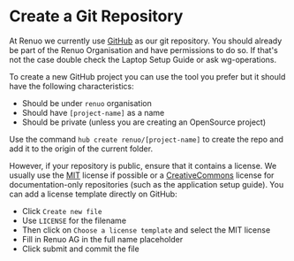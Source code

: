 # Create a Git Repository

At Renuo we currently use [GitHub](https://github.com/) as our git repository. You should already be part of the Renuo Organisation and have permissions to do so.
If that's not the case double check the Laptop Setup Guide or ask wg-operations.

To create a new GitHub project you can use the tool you prefer but it should have the following characteristics:
* Should be under `renuo` organisation
* Should have `[project-name]` as a name
* Should be private (unless you are creating an OpenSource project)

Use the command `hub create renuo/[project-name]` to create the repo and add it to the origin of the current folder.

However, if your repository is public, ensure that it contains a license. We usually use the [MIT](https://choosealicense.com/licenses/mit/) license if possible or a [CreativeCommons](https://creativecommons.org/licenses/) license for documentation-only repositories (such as the application setup guide).
You can add a license template directly on GitHub:
* Click `Create new file`
* Use `LICENSE` for the filename
* Then click on `Choose a license template` and select the MIT license
* Fill in Renuo AG in the full name placeholder
* Click submit and commit the file
